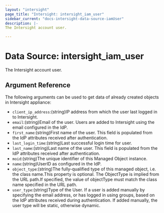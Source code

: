 ```yaml
---
layout: "intersight"
page_title: "Intersight: intersight_iam_user"
sidebar_current: "docs-intersight-data-source-iamUser"
description: |-
The Intersight account user.

---
```


# Data Source: intersight_iam_user
The Intersight account user.

## Argument Reference
The following arguments can be used to get data of already created objects in Intersight appliance:
* `client_ip_address`:(string)IP address from which the user last logged in to Intersight.
* `email`:(string)Email of the user. Users are added to Intersight using the email configured in the IdP.
* `first_name`:(string)First name of the user. This field is populated from the IdP attributes received after authentication.
* `last_login_time`:(string)Last successful login time for user.
* `last_name`:(string)Last name of the user. This field is populated from the IdP attributes received after authentication.
* `moid`:(string)The unique identifier of this Managed Object instance.
* `name`:(string)UserID as configured in the IdP.
* `object_type`:(string)The fully-qualified type of this managed object, i.e. the class name.This property is optional. The ObjectType is implied from the URL path.If specified, the value of objectType must match the class name specified in the URL path.
* `user_type`:(string)Type of the User. If a user is added manually by specifying the email address, or has logged in using groups, based on the IdP attributes received during authentication. If added manually, the user type will be static, otherwise dynamic.
